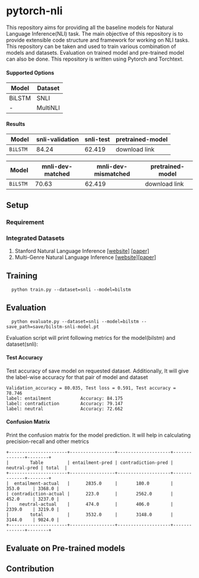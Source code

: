 # pytorch-nli
This repository aims for providing all the baseline models for Natural Language Inference(NLI) task. The main objective of this repository is to provide extensible code structure and framework for working on NLI tasks. This repository can be taken and used to train various combination of models and datasets. Evaluation on trained model and pre-trained model can also be done. This repository is written using Pytorch and Torchtext.


#### Supported Options
Model | Dataset
|---|---|
| BiLSTM | SNLI
|   -  | MultiNLI

#### Results
Model | snli-validation | snli-test | pretrained-model
----|----|----|----|
`BiLSTM ` | 84.24 | 62.419 | download link |

Model | mnli-dev-matched | mnli-dev-mismatched | pretrained-model
----|----|----|----|
`BiLSTM ` | 70.63 | 62.419 | download link |

## Setup
### Requirement

### Integrated Datasets
1) Stanford Natural Language Inference [[website]](https://nlp.stanford.edu/projects/snli/) [[paper]](https://nlp.stanford.edu/pubs/snli_paper.pdf)
2) Multi-Genre Natural Language Inference [[website]](https://www.nyu.edu/projects/bowman/multinli/)[[paper]](https://cims.nyu.edu/~sbowman/multinli/paper.pdf)

## Training
```shell
  python train.py --dataset=snli --model=bilstm
```

## Evaluation
```shell
  python evaluate.py --dataset=snli --model=bilstm --save_path=save/bilstm-snli-model.pt
```
Evaluation script will print following metrics for the model(bilstm) and dataset(snli):
#### Test Accuracy
Test accuracy of save model on requested dataset. Additionally, It will give the label-wise accuracy for that pair of model and dataset
```shell
Validation_accuracy = 80.035, Test loss = 0.591, Test accuracy = 78.746
label: entailment           Accuracy: 84.175
label: contradiction        Accuracy: 79.147
label: neutral              Accuracy: 72.662
```

#### Confusion Matrix
Print the confusion matrix for the model prediction. It will help in calculating precision-recall and other metrics
```shell
+----------------------+-----------------+--------------------+--------------+--------+
|        Table         | entailment-pred | contradiction-pred | neutral-pred | total  |
+----------------------+-----------------+--------------------+--------------+--------+
|  entailment-actual   |      2835.0     |       180.0        |    353.0     | 3368.0 |
| contradiction-actual |      223.0      |       2562.0       |    452.0     | 3237.0 |
|    neutral-actual    |      474.0      |       406.0        |    2339.0    | 3219.0 |
|        total         |      3532.0     |       3148.0       |    3144.0    | 9824.0 |
+----------------------+-----------------+--------------------+--------------+--------+
```

## Evaluate on Pre-trained models

## Contribution
